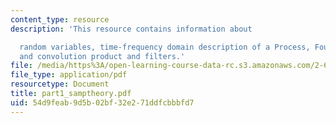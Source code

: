```yaml
---
content_type: resource
description: 'This resource contains information about

  random variables, time-frequency domain description of a Process, Fourier transforms
  and convolution product and filters.'
file: /media/https%3A/open-learning-course-data-rc.s3.amazonaws.com/2-693-principles-of-oceanographic-instrument-systems-sensors-and-measurements-13-998-spring-2004/54d9feab9d5b02bf32e271ddfcbbbfd7_part1_samptheory.pdf
file_type: application/pdf
resourcetype: Document
title: part1_samptheory.pdf
uid: 54d9feab-9d5b-02bf-32e2-71ddfcbbbfd7
---
```


